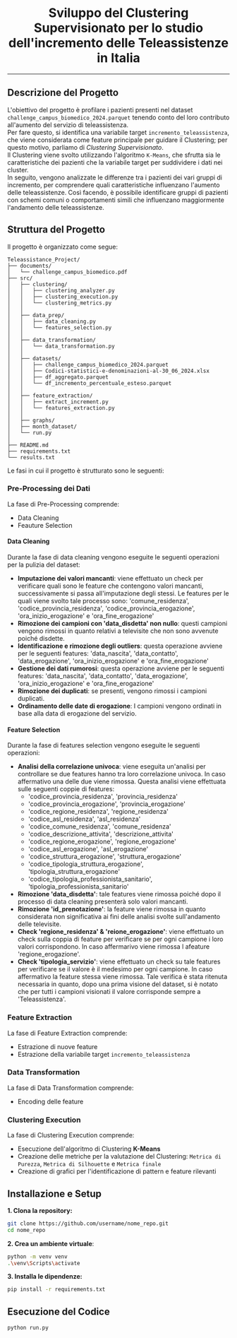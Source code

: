 <div align="center">
  <h1>Sviluppo del Clustering Supervisionato per lo studio dell'incremento delle Teleassistenze in Italia </h1>
</div>

***
## Descrizione del Progetto

L'obiettivo del progetto è profilare i pazienti presenti nel dataset `challenge_campus_biomedico_2024.parquet` tenendo conto del loro contributo all'aumento del servizio di teleassistenza.   
Per fare questo, si identifica una variabile target `incremento_teleassistenza`, che viene considerata come feature principale per guidare il Clustering; per questo motivo, parliamo di *Clustering Supervisionato*.  
Il Clustering viene svolto utilizzando l'algoritmo `K-Means`, che sfrutta sia le caratteristiche dei pazienti che la variabile target per suddividere i dati nei cluster.   
In seguito, vengono analizzate le differenze tra i pazienti dei vari gruppi di incremento, per comprendere quali caratteristiche influenzano l'aumento delle teleassistenze. Così facendo, è possibile identificare gruppi di pazienti con schemi comuni o comportamenti simili che influenzano maggiormente l'andamento delle teleassistenze.

## Struttura del Progetto
Il progetto è organizzato come segue:

```
Teleassistance_Project/
├── documents/
│   └── challenge_campus_biomedico.pdf
├── src/
│   ├── clustering/
│   │   ├── clustering_analyzer.py
│   │   ├── clustering_execution.py
│   │   └── clustering_metrics.py
│   │
│   ├── data_prep/
│   │   ├── data_cleaning.py
│   │   └── features_selection.py
│   │
│   ├── data_transformation/
│   │   └── data_transformation.py
│   │
│   ├── datasets/
│   │   ├── challenge_campus_biomedico_2024.parquet
│   │   ├── Codici-statistici-e-denominazioni-al-30_06_2024.xlsx
│   │   ├── df_aggregato.parquet
│   │   └── df_incremento_percentuale_esteso.parquet
│   │
│   ├── feature_extraction/
│   │   ├── extract_increment.py
│   │   └── features_extraction.py
│   │
│   ├── graphs/
│   ├── month_dataset/
│   └── run.py
│
├── README.md
├── requirements.txt
└── results.txt
```

Le fasi in cui il progetto è strutturato sono le seguenti:

### Pre-Processing dei Dati

La fase di Pre-Processing comprende:
- Data Cleaning
- Feauture Selection

#### Data Cleaning
Durante la fase di data cleaning vengono eseguite le seguenti operazioni per la pulizia del dataset:
- **Imputazione dei valori mancanti**: viene effettuato un check per verificare quali sono le feature che contengono valori mancanti, successivamente si
passa all'imputazione degli stessi. Le features per le quali viene svolto tale processo sono: 'comune_residenza', 'codice_provincia_residenza', 'codice_provincia_erogazione',
'ora_inizio_erogazione' e 'ora_fine_erogazione'
- **Rimozione dei campioni con 'data_disdetta' non nullo**: questi campioni vengono rimossi in quanto relativi a televisite che non sono avvenute poiché disdette.
- **Identificazione e rimozione degli outliers**: questa operazione avviene per le seguenti features: 'data_nascita', 'data_contatto', 'data_erogazione', 'ora_inizio_erogazione' e 'ora_fine_erogazione'
- **Gestione dei dati rumorosi**: questa operazione avviene per le seguenti features: 'data_nascita', 'data_contatto', 'data_erogazione', 'ora_inizio_erogazione' e 'ora_fine_erogazione'
- **Rimozione dei duplicati**: se presenti, vengono rimossi i campioni duplicati.
- **Ordinamento delle date di erogazione**: I campioni vengono ordinati in base alla data di erogazione del servizio.

#### Feature Selection
Durante la fase di features selection vengono eseguite le seguenti operazioni:
- **Analisi della correlazione univoca**: viene eseguita un'analisi per controllare se due features hanno tra loro correlazione univoca. In caso affermativo
una delle due viene rimossa. Questa analisi viene effettuata sulle seguenti coppie di features:<br>
  - 'codice_provincia_residenza', 'provincia_residenza'
  - 'codice_provincia_erogazione', 'provincia_erogazione'
  - 'codice_regione_residenza', 'regione_residenza'
  - 'codice_asl_residenza', 'asl_residenza'
  - 'codice_comune_residenza', 'comune_residenza'
  - 'codice_descrizione_attivita', 'descrizione_attivita'
  - 'codice_regione_erogazione', 'regione_erogazione'
  - 'codice_asl_erogazione', 'asl_erogazione'
  - 'codice_struttura_erogazione', 'struttura_erogazione'
  - 'codice_tipologia_struttura_erogazione', 'tipologia_struttura_erogazione'
  - 'codice_tipologia_professionista_sanitario', 'tipologia_professionista_sanitario'
- **Rimozione 'data_disdetta'**: tale features viene rimossa poiché dopo il processo di data cleaning presenterà solo valori mancanti.
- **Rimozione 'id_prenotazione'**: la feature viene rimossa in quanto considerata non significativa ai fini delle analisi svolte sull'andamento delle televisite.
- **Check 'regione_residenza' & 'reione_erogazione'**: viene effettuato un check sulla coppia di feature per verificare se per ogni campione i loro valori corrispondono. In caso affermarivo viene rimossa l afeature 'regione_erogazione'.
- **Check 'tipologia_servizio'**: viene effettuato un check su tale features per verificare se il valore è il medesimo per ogni campione. In caso affermativo la feature stessa viene rimossa.
Tale verifica è stata ritenuta necessaria in quanto, dopo una prima visione del dataset, si è notato che per tutti i campioni visionati il valore corrisponde sempre a 'Teleassistenza'.

### Feature Extraction

La fase di Feature Extraction comprende:
- Estrazione di nuove feature
- Estrazione della variabile target `incremento_teleassistenza`

### Data Transformation

La fase di Data Transformation comprende:
- Encoding delle feature

### Clustering Execution

La fase di Clustering Execution comprende:
- Esecuzione dell'algoritmo di Clustering **K-Means**
- Creazione delle metriche per la valutazione del Clustering: `Metrica di Purezza`, `Metrica di Silhouette` e `Metrica finale`
- Creazione di grafici per l'identificazione di pattern e feature rilevanti


## Installazione e Setup
**1. Clona la repository:**

```bash
git clone https://github.com/username/nome_repo.git
cd nome_repo
```

**2. Crea un ambiente virtuale**:
```bash
python -m venv venv
.\venv\Scripts\activate
```

**3. Installa le dipendenze:**
```bash
pip install -r requirements.txt
```
## Esecuzione del Codice
```bash
python run.py
```
